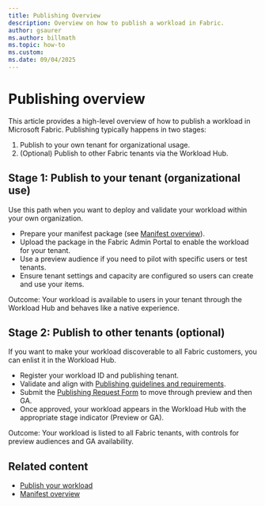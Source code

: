 ```yaml
---
title: Publishing Overview
description: Overview on how to publish a workload in Fabric.
author: gsaurer
ms.author: billmath
ms.topic: how-to
ms.custom:
ms.date: 09/04/2025
---
```


# Publishing overview

This article provides a high-level overview of how to publish a workload in Microsoft Fabric. Publishing typically happens in two stages:

1. Publish to your own tenant for organizational usage.
2. (Optional) Publish to other Fabric tenants via the Workload Hub.

## Stage 1: Publish to your tenant (organizational use)

Use this path when you want to deploy and validate your workload within your own organization.

- Prepare your manifest package (see [Manifest overview](manifest-overview.md)).
- Upload the package in the Fabric Admin Portal to enable the workload for your tenant.
- Use a preview audience if you need to pilot with specific users or test tenants.
- Ensure tenant settings and capacity are configured so users can create and use your items.

Outcome: Your workload is available to users in your tenant through the Workload Hub and behaves like a native experience.

## Stage 2: Publish to other tenants (optional)

If you want to make your workload discoverable to all Fabric customers, you can enlist it in the Workload Hub.

- Register your workload ID and publishing tenant.
- Validate and align with [Publishing guidelines and requirements](../workload-development-kit/publish-workload-requirements.md).
- Submit the [Publishing Request Form](https://aka.ms/fabric_workload_publishing) to move through preview and then GA.
- Once approved, your workload appears in the Workload Hub with the appropriate stage indicator (Preview or GA).

Outcome: Your workload is listed to all Fabric tenants, with controls for preview audiences and GA availability.

## Related content

- [Publish your workload](publish-workload-flow.md)
- [Manifest overview](manifest-overview.md)
